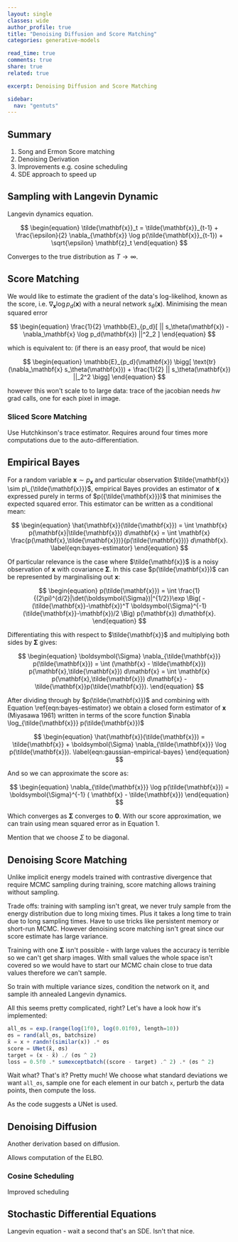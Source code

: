 ```yaml
---
layout: single
classes: wide
author_profile: true
title: "Denoising Diffusion and Score Matching"
categories: generative-models

read_time: true
comments: true
share: true
related: true

excerpt: Denoising Diffusion and Score Matching

sidebar:
  nav: "gentuts"
---
```


## Summary

1. Song and Ermon Score matching
2. Denoising Derivation
3. Improvements e.g. cosine scheduling
4. SDE approach to speed up

## Sampling with Langevin Dynamic

Langevin dynamics equation.

$$
\begin{equation}
\tilde{\mathbf{x}}_t = \tilde{\mathbf{x}}_{t-1} + \frac{\epsilon}{2} \nabla_{\mathbf{x}} \log p(\tilde{\mathbf{x}}_{t-1}) + \sqrt{\epsilon} \mathbf{z}_t
\end{equation}
$$

Converges to the true distribution as $T \rightarrow \infty$.

## Score Matching

We would like to estimate the gradient of the data's log-likelihod, known as the score, i.e. $\nabla_\mathbf{x} \log p_d(\mathbf{x})$ with a neural network $s_\theta(\mathbf{x})$. Minimising the mean squared error

$$
\begin{equation}
\frac{1}{2} \mathbb{E}_{p_d}[ || s_\theta(\mathbf{x}) - \nabla_\mathbf{x} \log p_d(\mathbf{x}) ||^2_2 ]
\end{equation}
$$

which is equivalent to: (if there is an easy proof, that would be nice)

$$
\begin{equation}
\mathbb{E}_{p_d}(\mathbf{x}) \bigg[ \text{tr}(\nabla_\mathbf{x} s_\theta(\mathbf{x})) + \frac{1}{2} || s_\theta(\mathbf{x}) ||_2^2 \bigg]
\end{equation}
$$

however this won't scale to to large data: trace of the jacobian needs $hw$ grad calls, one for each pixel in image.

### Sliced Score Matching

Use Hutchkinson's trace estimator. Requires around four times more computations due to the auto-differentiation.

## Empirical Bayes

<!-- Check out http://www.iro.umontreal.ca/~vincentp/Publications/smdae_techreport.pdf -->

For a random variable $\mathbf{x} \sim p_\mathbf{x}$ and particular observation $\tilde{\mathbf{x}} \sim p\_{\tilde{\mathbf{x}}}$, empirical Bayes provides an estimator of $\mathbf{x}$ expressed purely in terms of $p({\tilde{\mathbf{x}}})$ that minimises the expected squared error. This estimator can be written as a conditional mean:

$$
\begin{equation}
    \hat{\mathbf{x}}(\tilde{\mathbf{x}}) = \int \mathbf{x} p(\mathbf{x}|\tilde{\mathbf{x}}) d\mathbf{x} = \int \mathbf{x} \frac{p(\mathbf{x},\tilde{\mathbf{x}})}{p(\tilde{\mathbf{x}})} d\mathbf{x}.
    \label{eqn:bayes-estimator}
\end{equation}
$$

Of particular relevance is the case where $\tilde{\mathbf{x}}$ is a noisy observation of $\mathbf{x}$ with covariance $\boldsymbol{\Sigma}$. In this case $p(\tilde{\mathbf{x}})$ can be represented by marginalising out $\mathbf{x}$:

$$
\begin{equation}
    p(\tilde{\mathbf{x}}) = \int \frac{1}{(2\pi)^{d/2}|\det(\boldsymbol{\Sigma})|^{1/2}}\exp \Big( -(\tilde{\mathbf{x}}-\mathbf{x})^T \boldsymbol{\Sigma}^{-1}(\tilde{\mathbf{x}}-\mathbf{x})/2 \Big) p(\mathbf{x}) d\mathbf{x}.
\end{equation}
$$

Differentiating this with respect to $\tilde{\mathbf{x}}$ and multiplying both sides by $\mathbf{\Sigma}$ gives:

$$
\begin{equation}
    \boldsymbol{\Sigma} \nabla_{\tilde{\mathbf{x}}} p(\tilde{\mathbf{x}}) = \int (\mathbf{x} - \tilde{\mathbf{x}}) p(\mathbf{x},\tilde{\mathbf{x}}) d\mathbf{x} = \int \mathbf{x} p(\mathbf{x},\tilde{\mathbf{x}}) d\mathbf{x} - \tilde{\mathbf{x}}p(\tilde{\mathbf{x}}).
\end{equation}
$$

After dividing through by $p(\tilde{\mathbf{x}})$ and combining with Equation \ref{eqn:bayes-estimator} we obtain a closed form estimator of $\mathbf{x}$ (Miyasawa 1961) written in terms of the score function $\nabla \log_{\tilde{\mathbf{x}}} p(\tilde{\mathbf{x}})$ 

$$
\begin{equation}
  \hat{\mathbf{x}}(\tilde{\mathbf{x}}) = \tilde{\mathbf{x}} + \boldsymbol{\Sigma} \nabla_{\tilde{\mathbf{x}}} \log p(\tilde{\mathbf{x}}).
  \label{eqn:gaussian-empirical-bayes}
\end{equation}
$$

And so we can approximate the score as:

$$
\begin{equation}
  \nabla_{\tilde{\mathbf{x}}} \log p(\tilde{\mathbf{x}}) = \boldsymbol{\Sigma}^{-1} ( \mathbf{x} - \tilde{\mathbf{x}})
\end{equation}
$$

Which converges as $\boldsymbol{\Sigma}$ converges to $\mathbf{0}$. With our score approximation, we can train using mean squared error as in Equation 1.

Mention that we choose $\Sigma$ to be diagonal.

## Denoising Score Matching

Unlike implicit energy models trained with contrastive divergence that require MCMC sampling during training, score matching allows training without sampling.

Trade offs: training with sampling isn't great, we never truly sample from the energy distribution due to long mixing times. Plus it takes a long time to train due to long sampling times. Have to use tricks like persistent memory or short-run MCMC. However denoising score matching isn't great since our score estimate has large variance.

Training with one $\boldsymbol{\Sigma}$ isn't possible - with large values the accuracy is terrible so we can't get sharp images. With small values the whole space isn't covered so we would have to start our MCMC chain close to true data values therefore we can't sample. 

So train with multiple variance sizes, condition the network on it, and sample ith annealed Langevin dynamics. 

All this seems pretty complicated, right? Let's have a look how it's implemented:

```julia
all_σs = exp.(range(log(1f0), log(0.01f0), length=10))
σs = rand(all_σs, batchsize)
x̃ = x + randn!(similar(x)) .* σs
score = UNet(x̃, σs)
target = (x - x̃) ./ (σs ^ 2)
loss = 0.5f0 .* sumexceptbatch((score - target) .^ 2) .* (σs ^ 2)
```

Wait what? That's it? Pretty much! We choose what standard deviations we want `all_σs`, sample one for each element in our batch `x`, perturb the data points, then compute the loss. 

As the code suggests a UNet is used.


## Denoising Diffusion

Another derivation based on diffusion.

Allows computation of the ELBO.

### Cosine Scheduling

Improved scheduling


## Stochastic Differential Equations

Langevin equation - wait a second that's an SDE. Isn't that nice. 

